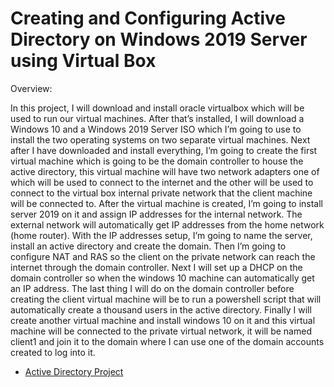 # Creating and Configuring Active Directory on Windows 2019 Server using Virtual Box

<p>Overview:</p>
<p> In this project, I will download and install oracle virtualbox which will be used to run our virtual machines. After that’s installed, I will download a Windows 10 and a Windows 2019 Server ISO which I’m going to use to install the two operating systems on two separate virtual machines. Next after I have downloaded and install everything, I’m going to create the first virtual machine which is going to be the domain controller to house the active directory,  this virtual machine will have  two network adapters one of which will be used to connect to the internet and the other will be used to connect to the virtual box internal private network that the client machine will be connected to. After the virtual machine is created, I’m going to install server 2019 on it and assign IP addresses for the internal network. The external network will automatically get IP addresses from the home network (home router). With the IP addresses setup, I’m going to name the server,  install an active directory and create the domain. Then I’m going to configure NAT and RAS so the client on the private network can reach the internet through the domain controller. Next I will set up a DHCP on the domain controller so when the windows 10 machine can automatically get an IP address. The last thing I will do on the domain controller before creating the client virtual machine will be to run a powershell script that will automatically create a thousand users in the active directory.
Finally I will create another virtual machine and install windows 10 on it and this virtual machine will be connected to the private virtual network, it will be named client1 and join it to the domain where I can use one of the domain accounts created to log into it.</p>

- [Active Directory Project](https://drive.google.com/file/d/1f0NZjgwC0ps9oxqn98KcgvgMZ3Ce_mi2/view?usp=sharing)
